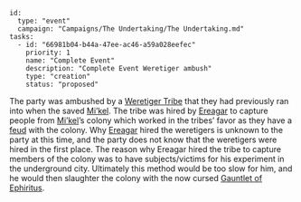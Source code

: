 
```RpgManager4
id: 
  type: "event"
  campaign: "Campaigns/The Undertaking/The Undertaking.md"
tasks: 
  - id: "66981b04-b44a-47ee-ac46-a59a028eefec"
    priority: 1
    name: "Complete Event"
    description: "Complete Event Weretiger ambush"
    type: "creation"
    status: "proposed"
```

The party was ambushed by a [Weretiger Tribe](Weretiger%20Tribe.md) that they had previously ran into when the saved [Mi’kel](Mi%E2%80%99kel.md).
The tribe was hired by [Ereagar](Ereagar.md) to capture people from [Mi’kel](Mi%E2%80%99kel.md)’s colony which worked in the tribes’ favor as they have a [feud](feud.md) with the colony. 
Why [Ereagar](Ereagar.md) hired the weretigers is unknown to the party at this time, and the party does not know that the weretigers were hired in the first place. 
The reason why Ereagar hired the tribe to capture members of the colony was to have subjects/victims for his experiment in the underground city. Ultimately this method would be too slow for him, and he would then slaughter the colony with the now cursed [Gauntlet of Ephiritus](Gauntlet%20of%20Ephiritus.md). 
[](The%20Undertaking.md)
[](Ereagar.md)
[](Gauntlet%20of%20Ephiritus.md)
[](Weretiger%20Tribe.md)